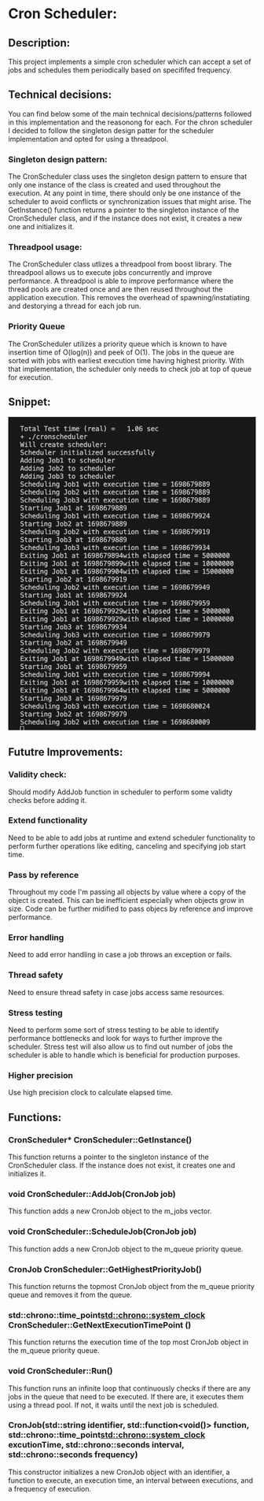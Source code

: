 # Cron Scheduler: 

## Description:
This project implements a simple cron scheduler which can accept a set of jobs and schedules them periodically based on specififed frequency.

## Technical decisions:
You can find below some of the main technical decisions/patterns followed in this implementation and the reasonong for each. For the chron scheduler I decided to follow the singleton design patter for the scheduler implementation and opted for using a threadpool. 

### Singleton design pattern:
The CronScheduler class uses the singleton design pattern to ensure that only one instance of the class is created and used throughout the execution. At any point in time, there should only be one instance of the scheduler to avoid conflicts or synchronization issues that might arise. The GetInstance() function returns a pointer to the singleton instance of the CronScheduler class, and if the instance does not exist, it creates a new one and initializes it.

### Threadpool usage:
The CronScheduler class utlizes a threadpool from boost library. The threadpool allows us to execute jobs concurrently and improve performance. A threadpool is able to improve performance where the thread pools are created once and are then reused throughout the application execution. This removes the overhead of spawning/instatiating and destorying a thread for each job run.

### Priority Queue
The CronScheduler utilizes a priority queue which is known to have insertion time of O(log(n)) and peek of O(1). The jobs in the queue are sorted with jobs with earliest execution time having highest priority. With that implementation, the scheduler only needs to check job at top of queue for execution. 

## Snippet:

![Alt text](image.png)

## Fututre Improvements:

### Validity check: 
Should modify AddJob function in scheduler to perform some validty checks before adding it. 

### Extend functionality
Need to be able to add jobs at runtime and extend scheduler functionality to perform further operations like editing, canceling and specifying job start time.

### Pass by reference
Throughout my code I'm passing all objects by value where a copy of the object is created. This can be inefficient especially when objects grow in size. Code can be further midified to pass objecs by reference and improve performance.

### Error handling 
Need to add error handling in case a job throws an exception or fails.

### Thread safety 
Need to ensure thread safety in case jobs access same resources.

### Stress testing 
Need to perform some sort of stress testing to be able to identify performance bottlenecks and look for ways to further improve the scheduler. Stress test will also allow us to find out number of jobs the scheduler is able to handle which is beneficial for production purposes.

### Higher precision
Use high precision clock to calculate elapsed time.

## Functions:

### CronScheduler* CronScheduler::GetInstance()
This function returns a pointer to the singleton instance of the CronScheduler class. If the instance does not exist, it creates one and initializes it.

### void CronScheduler::AddJob(CronJob job)
This function adds a new CronJob object to the m_jobs vector.

### void CronScheduler::ScheduleJob(CronJob job)
This function adds a new CronJob object to the m_queue priority queue.

### CronJob CronScheduler::GetHighestPriorityJob()
This function returns the topmost CronJob object from the m_queue priority queue and removes it from the queue.

### std::chrono::time_point<std::chrono::system_clock>  CronScheduler::GetNextExecutionTimePoint ()
This function returns the execution time of the top most CronJob object in the m_queue priority queue.

### void CronScheduler::Run()
This function runs an infinite loop that continuously checks if there are any jobs in the queue that need to be executed. If there are, it executes them using a thread pool. If not, it waits until the next job is scheduled.

### CronJob(std::string identifier, std::function<void()> function, std::chrono::time_point<std::chrono::system_clock> excutionTime, std::chrono::seconds interval, std::chrono::seconds frequency)
This constructor initializes a new CronJob object with an identifier, a function to execute, an execution time, an interval between executions, and a frequency of execution.